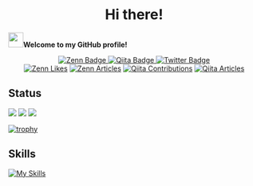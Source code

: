 <h1 align="center">Hi there!</h1>

<b><img src="https://media.giphy.com/media/hvRJCLFzcasrR4ia7z/giphy.gif" width="30">Welcome to my GitHub profile!</b>


<div id="header" align="center">
  <div id="badges">
    <a href="https://zenn.dev/ynakashi">
      <img src="https://img.shields.io/badge/Zenn-blue?style=for-the-badge&logo=Zenn&logoColor=white" alt="Zenn Badge"/>
    </a>
    <a href="https://qiita.com/nakaC256">
      <img src="https://img.shields.io/badge/Qiita-green?style=for-the-badge&logo=Qiita&logoColor=white" alt="Qiita Badge"/>
    </a>
    <a href="https://twitter.com/naka_c1024">
      <img src="https://img.shields.io/badge/Twitter-blue?style=for-the-badge&logo=twitter&logoColor=white" alt="Twitter Badge"/>
    </a>
  </div>
  <a href="https://zenn.dev/ynakashi"><img src="https://badgen.org/img/zenn/ynakashi/likes?style=flat" alt="Zenn Likes" /></a>
  <a href="https://zenn.dev/ynakashi"><img src="https://badgen.org/img/zenn/ynakashi/articles?style=flat" alt="Zenn Articles" /></a>
  <a href="https://qiita.com/nakaC256"><img src="https://badgen.org/img/qiita/nakaC256/contributions?style=flat" alt="Qiita Contributions" /></a>
  <a href="https://qiita.com/nakaC256"><img src="https://badgen.org/img/qiita/nakaC256/articles?style=flat" alt="Qiita Articles" /></a>
  <!--   <img src="https://komarev.com/ghpvc/?username=naka-c1024&style=flat-square&color=blue" alt="views"/> -->
</div>

<h2>Status</h2>

<!-- 統計情報 -->
![](https://github-profile-summary-cards.vercel.app/api/cards/profile-details?username=naka-c1024&theme=solarized)
![](https://github-profile-summary-cards.vercel.app/api/cards/repos-per-language?username=naka-c1024&theme=solarized)
![](https://github-profile-summary-cards.vercel.app/api/cards/most-commit-language?username=naka-c1024&theme=solarized)
<!-- ![](https://github-profile-summary-cards.vercel.app/api/cards/stats?username=naka-c1024&theme=solarized) -->

<!-- トロフィー -->
[![trophy](https://github-profile-trophy.vercel.app/?username=naka-c1024&theme=matrix&column=6)](https://github.com/ryo-ma/github-profile-trophy)

<h2>Skills</h2>

[![My Skills](https://skillicons.dev/icons?i=c,cpp,go,py,perl,html,css,js,ts,terraform,gcp,aws,dynamodb,mysql,postgres,sqlite,django,flask,pytorch,tensorflow,react,redux,nextjs,nodejs,bootstrap,tailwind,vite,webpack,babel,git,github,githubactions,gitlab,docker,linux,bash,postman,discord,atom,vim,vscode,&theme=light)](https://skillicons.dev)
